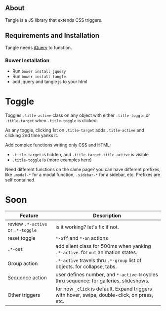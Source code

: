 ## About

Tangle is a JS library that extends CSS triggers.

## Requirements and Installation

Tangle needs [jQuery](https://jquery.com) to function.

### Bower Installation

- Run `bower install jquery`
- Run `bower install tangle`
- add jquery and tangle js to your html

# Toggle

Toggles `.title-active` class on any object with either `.title-toggle` or `.title-target` when `.title-toggle` is clicked.

As any toggle, clicking 1st on `.title-target` adds `.title-active` and clicking 2nd time yanks it.

Add complex functions writing only CSS and HTML:

-  `.title-target` is hidden, and `.title-target.title-active` is visible
- `.title-toggle` is (more examples here)

Need different functions on the same page? you can have different prefixes, like `.modal-*` for a modal function, `.sidebar-*` for a sidebar, etc. Prefixes are self contained.

# Soon

|Feature|Description|
|---|---|
|review `.*-active` or `.*-toggle`|is it working? let's fix if not.|
|reset toggle|`*-off` and `*-on` actions|
|`.*-out`|add silent class for 500ms when yanking `.*-active`. for `out` animation states.|
|Group action|`.*-active` travels thru `.*-group` list of objects. for collapse, tabs.|
|Sequence action|user defines number, and `*-active-N` cycles thru sequence: for galleries, slideshows.|
|Other triggers|for now `_click` is default. Expand triggers with hover, swipe, double-click, on press, etc.|
